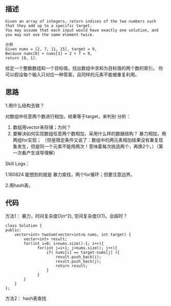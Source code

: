 ## 描述
```
Given an array of integers, return indices of the two numbers such that they add up to a specific target.
You may assume that each input would have exactly one solution, and you may not use the same element twice.

示例
Given nums = [2, 7, 11, 15], target = 9,
Because nums[0] + nums[1] = 2 + 7 = 9,
return [0, 1].
```
给定一个整数数组和一个目标值，找出数组中求和为目标值的两个数的索引。
你可以假设每个输入只对应一种答案，且同样的元素不能被重复利用。



## 思路
1.用什么结构去做？

对数组中任意两个数进行相加，结果等于target，来判别
分析：
1. 数组用vector来存储；为何？
2. 要解决如何实现数组任意两个数相加，采用什么样的数据结构？
   暴力相加，用两组for实现；
  （但是限定条件又说了：数组中的两元素相加结果没有重复现象发生，但是同一个元素不能用两次！意味着每次挑选两个，再换2个。）（第一次看产生误导理解）


Skill Logs：

1.180824 能想到的就是 暴力查找，两个for循环；但要注意边界。

2.用hash表。


## 代码

方法1： 暴力，时间复杂度O(n^2), 空间复杂度O(1)。会超时？
```
class Solution {
public:
    vector<int> twoSum(vector<int>& nums, int target) {
        vector<int> result;
        for(int i=0; i<nums.size()-1; i++){
              for(int j=i+1; j<nums.size(); j++){
                  if( nums[i] == target-nums[j] ){
                      result.push_back(i);
                      result.push_back(j);
                      return result;
                  }
              }
        }
    }
};
```
方法2： hash表查找

